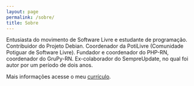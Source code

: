 ```yaml
---
layout: page
permalink: /sobre/
title: Sobre
---
```


Entusiasta do movimento de Software Livre e estudante de programação.
Contribuidor do Projeto Debian. Coordenador da PotiLivre (Comunidade Potiguar
de Software Livre). Fundador e coordenador do PHP-RN, coordenador do GruPy-RN.
Ex-colaborador do SempreUpdate, no qual foi autor por um período de dois
anos.

Mais informações acesse o meu [currículo](https://allythy.github.io/curriculum/).


